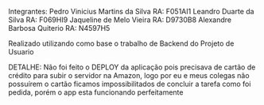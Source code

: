 Integrantes: Pedro Vinicius Martins da Silva RA: F051AI1 Leandro Duarte da Silva RA: F069HI9 Jaqueline de Melo Vieira RA: D9730B8 Alexandre Barbosa Quiterio RA: N4597H5

Realizado utilizando como base o trabalho de Backend do Projeto de Usuario

DETALHE: Não foi feito o DEPLOY da aplicação pois precisava de cartão de crédito para subir o servidor na Amazon, logo por eu e meus colegas não possuírem o cartão ficamos impossibilitados de concluir a tarefa como foi pedida, porém o app esta funcionando perfeitamente
